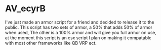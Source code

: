 # AV_ecyrB
I've just made an armor script for a friend and decided to release it to the public. This script has two sets of armor, a 50% that adds 50% of armor when used, The other is a 100% armor and will give you full armor on use, at the moment this script is an esx script I plan on making it compatable with most other frameworks like QB VRP ect.
